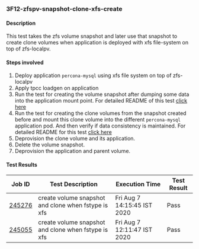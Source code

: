 ### 3F12-zfspv-snapshot-clone-xfs-create

#### Description

This test takes the zfs volume snapshot and later use that snapshot to create clone volumes when application is deployed with xfs file-system on top of zfs-localpv.

#### Steps involved

1. Deploy application `percona-mysql` using xfs file system on top of zfs-localpv
2. Apply tpcc loadgen on application
3. Run the test for creating the volume snapshot after dumping some data into the application mount point. For detailed README of this test [click here](https://github.com/openebs/e2e-tests/experiments/zfs-localpv/functional/zfspv-snapshot)
4. Run the test for creating the clone volumes from the snapshot created before and mount this clone volume into the different `percona-mysql` application pod. And then verify if data consistency is maintained. For detailed README for this test [click here](https://github.com/openebs/e2e-tests/experiments/zfs-localpv/functional/zfspv-clone)
5. Deprovision the clone volume and its application.
6. Delete the volume snapshot.
7. Deprovision the application and parent volume.

#### Test Results

| Job ID  |      Test Description         | Execution Time |   Test Result   |
|---------|-------------------------------|----------------|-----------------|
|     <a href="https://gitlab.openebs.ci/openebs/e2e-nativek8s/-/jobs/245276">245276</a>           |  create volume snapshot and clone when fstype is xfs           | Fri Aug  7 14:15:45 IST 2020  | Pass |
|     <a href="https://gitlab.openebs.ci/openebs/e2e-nativek8s/-/jobs/245055">245055</a>           |  create volume snapshot and clone when fstype is xfs           | Fri Aug  7 12:11:47 IST 2020  | Pass |